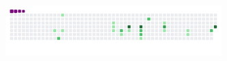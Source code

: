 
![snake gif](https://github.com/Re-21-12/Re-21-12/blob/output/github-contribution-grid-snake.gif)

